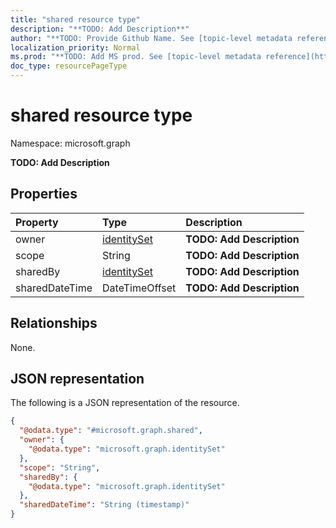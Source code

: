 ```yaml
---
title: "shared resource type"
description: "**TODO: Add Description**"
author: "**TODO: Provide Github Name. See [topic-level metadata reference](https://msgo.azurewebsites.net/add/document/guidelines/metadata.html#topic-level-metadata)**"
localization_priority: Normal
ms.prod: "**TODO: Add MS prod. See [topic-level metadata reference](https://msgo.azurewebsites.net/add/document/guidelines/metadata.html#topic-level-metadata)**"
doc_type: resourcePageType
---
```


# shared resource type


Namespace: microsoft.graph

**TODO: Add Description**

## Properties
|Property|Type|Description|
|:---|:---|:---|
|owner|[identitySet](../resources/identityset.md)|**TODO: Add Description**|
|scope|String|**TODO: Add Description**|
|sharedBy|[identitySet](../resources/identityset.md)|**TODO: Add Description**|
|sharedDateTime|DateTimeOffset|**TODO: Add Description**|

## Relationships
None.

## JSON representation
The following is a JSON representation of the resource.
<!-- {
  "blockType": "resource",
  "@odata.type": "microsoft.graph.shared"
}
-->
``` json
{
  "@odata.type": "#microsoft.graph.shared",
  "owner": {
    "@odata.type": "microsoft.graph.identitySet"
  },
  "scope": "String",
  "sharedBy": {
    "@odata.type": "microsoft.graph.identitySet"
  },
  "sharedDateTime": "String (timestamp)"
}
```

